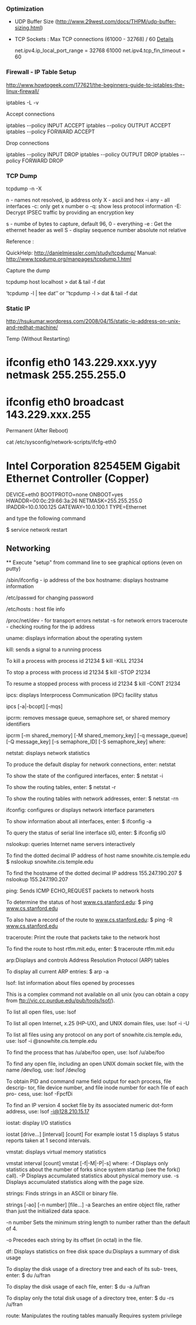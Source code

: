 
### Optimization
 - UDP Buffer Size (http://www.29west.com/docs/THPM/udp-buffer-sizing.html)

 - TCP Sockets : Max TCP connections (61000 - 32768) / 60
    [Details](http://stackoverflow.com/questions/410616/increasing-the-maximum-number-of-tcp-ip-connections-in-linux)

   net.ipv4.ip_local_port_range = 32768 61000
   net.ipv4.tcp_fin_timeout = 60


### Firewall - IP Table Setup 

http://www.howtogeek.com/177621/the-beginners-guide-to-iptables-the-linux-firewall/

iptables -L -v

Accept connections

iptables --policy INPUT ACCEPT
iptables --policy OUTPUT ACCEPT
iptables --policy FORWARD ACCEPT

Drop connections

iptables --policy INPUT DROP
iptables --policy OUTPUT DROP
iptables --policy FORWARD DROP

### TCP Dump

tcpdump -n -X

n - names not resolved, ip address only
X - ascii and hex
-i any - all interfaces
-c: only get x number o
-q: show less protocol information
-E: Decrypt IPSEC traffic by providing an encryption key


s - numbe of bytes to capture, default 96, 0 - everything
-e : Get the ethernet header as well
S - display sequence number absolute not relative


Reference :

QuickHelp:  http://danielmiessler.com/study/tcpdump/
Manual:  http://www.tcpdump.org/manpages/tcpdump.1.html

Capture the dump

tcpdump host localhost > dat & tail -f dat

‘tcpdump  -l  |  tee dat’’ or ‘‘tcpdump  -l   > dat  &  tail  -f  dat


### Static IP

http://hsukumar.wordpress.com/2008/04/15/static-ip-address-on-unix-and-redhat-machine/

Temp (Without Restarting)

# ifconfig eth0 143.229.xxx.yyy netmask 255.255.255.0

# ifconfig eth0 broadcast 143.229.xxx.255

Permanent (After Reboot)

cat /etc/sysconfig/network-scripts/ifcfg-eth0

# Intel Corporation 82545EM Gigabit Ethernet Controller (Copper)
DEVICE=eth0
BOOTPROTO=none
ONBOOT=yes
HWADDR=00:0c:29:66:3a:26
NETMASK=255.255.255.0
IPADDR=10.0.100.125
GATEWAY=10.0.100.1
TYPE=Ethernet

and type the following command

$ service network restart

## Networking

** Execute "setup" from command line to see graphical options (even on putty)


/sbin/ifconfig - ip address of the box
hostname: displays hostname information

/etc/passwd for changing password

/etc/hosts : host file info

/proc/net/dev - for transport errors
netstat -s  for network errors
traceroute - checking routing for the ip address





uname: displays information about the operating system


kill: sends a signal to a running process

   To kill a process with process id 21234
	    $ kill -KILL 21234

   To stop a process with process id 21234
	    $ kill -STOP 21234

   To resume a stopped process with process id 21234
	    $ kill -CONT 21234

ipcs: displays Interprocess Communication (IPC) facility status

   ipcs [-a|-bcopt] [-mqs]


ipcrm: removes message queue, semaphore set, or shared memory identifiers

  ipcrm [-m shared_memory] [-M shared_memory_key] [-q message_queue] [-Q
         message_key] [-s semaphore_ID] [-S semaphore_key]
where:
  

netstat: displays network statistics

  To produce the default display for network connections, enter:
            netstat

  To show the state of the configured interfaces, enter:
            $ netstat -i

   To show the routing tables, enter:
            $ netstat -r

   To show the routing tables with network addresses, enter:
            $ netstat -rn


ifconfig: configures or displays network interface parameters

   To show information about all interfaces, enter:
	    $ ifconfig -a

   To query the status of serial line interface sl0, enter:
            $  ifconfig sl0

nslookup: queries Internet name servers interactively

   To find the dotted decimal IP address of host name snowhite.cis.temple.edu
	    $ nslookup snowhite.cis.temple.edu

   To find the hostname of the dotted decimal IP address 155.247.190.207
	    $ nslookup 155.247.190.207

ping: Sends ICMP ECHO_REQUEST packets to network hosts

   To determine the status of host www.cs.stanford.edu:
	    $ ping www.cs.stanford.edu

   To also have a record of the route to www.cs.stanford.edu:
	    $ ping -R www.cs.stanford.edu

traceroute: Print the route that packets take to the network host

   To find the route to host rtfm.mit.edu, enter:
	    $ traceroute rtfm.mit.edu

arp:Displays and controls Address Resolution Protocol (ARP) tables

   To display all current ARP entries:
	    $ arp -a

lsof: list information about files opened by processes

This is a complex command not available on all unix (you can obtain a copy from ftp://vic.cc.purdue.edu/pub/tools/lsof/).

  To list all open files, use:
       lsof

  To list all open Internet, x.25 (HP-UX), and UNIX domain files, use:
       lsof -i -U

  To list all files using any protocol on any port of snowhite.cis.temple.edu, use:
       lsof -i @snowhite.cis.temple.edu

  To find the process that has /u/abe/foo open, use:
       lsof /u/abe/foo

  To find any open file, including an open UNIX domain socket file, with the
  name /dev/log, use:
       lsof /dev/log

  To obtain PID and command name field output for each process, file descrip-
  tor, file device number, and file inode number for each file of each pro-
  cess, use:
       lsof -FpcfDi

  To find an IP version 4 socket file by its associated numeric dot-form
  address, use:
       lsof -i@128.210.15.17

iostat: display I/O statistics

  iostat [drive...] [interval] [count]
For example
  iostat 1 5
displays 5 status reports taken at 1 second intervals.

vmstat: displays virtual memory statistics

  vmstat interval [count]
  vmstat [-f|-M|-P|-s]
where:
  -f  Displays only statistics about the number of forks since system startup
      (see the fork() call).
  -P  Displays accumulated statistics about physical memory use.
  -s  Displays accumulated statistics along with the page size.

strings: Finds strings in an ASCII or binary file.

   strings [-ao] [-n number] [file...]
   -a Searches an entire object file, rather than just the initialized data
      space.

   -n number
      Sets the minimum string length to number rather than the default of 4.

   -o Precedes each string by its offset (in octal) in the file.

df: Displays statistics on free disk space
du:Displays a summary of disk usage

   To display the disk usage of a directory tree and each of its sub-
   trees, enter:
          $ du /u/fran

   To display the disk usage of each file, enter:
          $ du -a /u/fran
   
   To display only the total disk usage of a directory tree, enter:
          $ du -rs /u/fran

route: Manipulates the routing tables manually
Requires system privilege